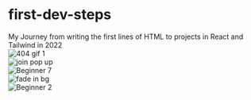 # first-dev-steps
My Journey from writing the first lines of HTML to projects in React and Tailwind in 2022
<br/>
![404 gif 1](https://user-images.githubusercontent.com/105037901/190900916-977b4f69-a315-4c4f-84f8-5cfe93419031.gif)
<br/>
![join pop up](https://user-images.githubusercontent.com/105037901/190900846-4fd1074f-6e22-4de0-b747-79d5fcda1190.gif)
<br/>
![Beginner 7](https://user-images.githubusercontent.com/105037901/190900742-6f2a722f-a859-478b-af91-9b0e4eb55a4f.PNG)
<br/>
![fade in bg](https://user-images.githubusercontent.com/105037901/190900773-271d796e-19c9-4c4e-b1f0-48ada88f6ab9.gif)
<br/>
![Beginner 2](https://user-images.githubusercontent.com/105037901/190900802-4d5fb30d-a2ce-4e28-a872-9e5774966ac5.PNG)

